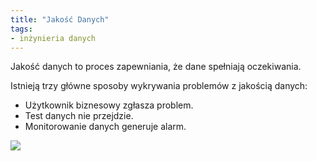 ```yaml
---
title: "Jakość Danych"
tags:
- inżynieria danych
---
```

Jakość danych to proces zapewniania, że dane spełniają oczekiwania.

Istnieją trzy główne sposoby wykrywania problemów z jakością danych:
- Użytkownik biznesowy zgłasza problem.
- Test danych nie przejdzie.
- Monitorowanie danych generuje alarm.

![](images/data-quality.png)

